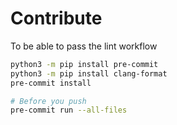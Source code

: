 # Contribute

To be able to pass the lint workflow
```bash
python3 -m pip install pre-commit
python3 -m pip install clang-format
pre-commit install

# Before you push
pre-commit run --all-files
```
